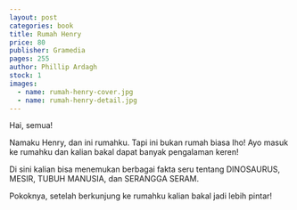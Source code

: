 ```yaml
---
layout: post
categories: book
title: Rumah Henry
price: 80
publisher: Gramedia
pages: 255
author: Phillip Ardagh
stock: 1
images:
  - name: rumah-henry-cover.jpg
  - name: rumah-henry-detail.jpg
---
```


Hai, semua!

Namaku Henry, dan ini rumahku.
Tapi ini bukan rumah biasa lho!
Ayo masuk ke rumahku dan kalian bakal dapat banyak pengalaman keren!

Di sini  kalian bisa menemukan berbagai fakta seru tentang DINOSAURUS, MESIR, TUBUH MANUSIA, dan SERANGGA SERAM.

Pokoknya, setelah berkunjung ke rumahku kalian bakal jadi lebih pintar!